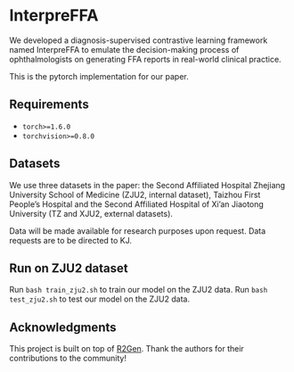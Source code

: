 # InterpreFFA
We developed a diagnosis-supervised contrastive learning framework named InterpreFFA to emulate the decision-making process of ophthalmologists on generating FFA reports in real-world clinical practice.

This is the pytorch implementation for our paper.

## Requirements

- `torch>=1.6.0`
- `torchvision>=0.8.0`

## Datasets
We use three datasets in the paper: the Second Affiliated Hospital Zhejiang University School of Medicine (ZJU2, internal dataset), Taizhou First People’s Hospital and the Second Affiliated Hospital of Xi’an Jiaotong University (TZ and XJU2, external datasets). 

Data will be made available for research purposes upon request. Data requests are to be directed to KJ.

## Run on ZJU2 dataset

Run `bash train_zju2.sh` to train our model on the ZJU2 data.
Run `bash test_zju2.sh` to test our model on the ZJU2 data.

## Acknowledgments

This project is built on top of [R2Gen](https://github.com/cuhksz-nlp/R2Gen). Thank the authors for their contributions to the community!
